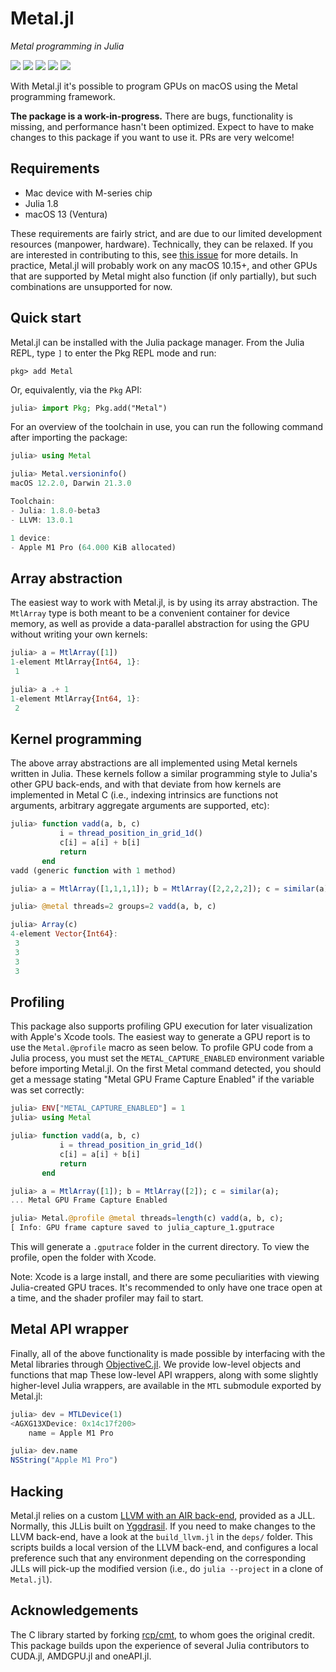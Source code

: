 # Metal.jl

*Metal programming in Julia*

[![][doi-img]][doi-url] [![][docs-stable-img]][docs-stable-url] [![][docs-dev-img]][docs-dev-url] [![][buildkite-img]][buildkite-url] [![][codecov-img]][codecov-url]

[doi-img]: https://zenodo.org/badge/262279120.svg
[doi-url]: https://zenodo.org/badge/latestdoi/262279120

[docs-stable-img]: https://img.shields.io/badge/docs-stable-blue.svg
[docs-stable-url]: https://metal.juliagpu.org/stable/

[docs-dev-img]: https://img.shields.io/badge/docs-dev-blue.svg
[docs-dev-url]: https://metal.juliagpu.org/dev/

[buildkite-img]: https://badge.buildkite.com/a9b335b7d5d4d7ea90b031057728de9d1e9a73d5bcd9d89655.svg?branch=main
[buildkite-url]: https://buildkite.com/julialang/metal-dot-jl

[codecov-img]: https://codecov.io/gh/JuliaGPU/Metal.jl/branch/main/graph/badge.svg
[codecov-url]: https://codecov.io/gh/JuliaGPU/Metal.jl

With Metal.jl it's possible to program GPUs on macOS using the Metal programming
framework.

**The package is a work-in-progress.** There are bugs, functionality is missing,
and performance hasn't been optimized. Expect to have to make changes to this package
if you want to use it. PRs are very welcome!


## Requirements

-  Mac device with M-series chip
-  Julia 1.8
-  macOS 13 (Ventura)

These requirements are fairly strict, and are due to our limited development
resources (manpower, hardware). Technically, they can be relaxed. If you are
interested in contributing to this, see [this
issue](https://github.com/JuliaGPU/Metal.jl/issues/22) for more details.
In practice, Metal.jl will probably work on any macOS 10.15+, and other
GPUs that are supported by Metal might also function (if only partially),
but such combinations are unsupported for now.


## Quick start

Metal.jl can be installed with the Julia package manager. From the Julia REPL, type `]` to
enter the Pkg REPL mode and run:

```
pkg> add Metal
```

Or, equivalently, via the `Pkg` API:

```julia
julia> import Pkg; Pkg.add("Metal")
```

For an overview of the toolchain in use, you can run the following command after
importing the package:

```julia
julia> using Metal

julia> Metal.versioninfo()
macOS 12.2.0, Darwin 21.3.0

Toolchain:
- Julia: 1.8.0-beta3
- LLVM: 13.0.1

1 device:
- Apple M1 Pro (64.000 KiB allocated)
```


## Array abstraction

The easiest way to work with Metal.jl, is by using its array abstraction.
The `MtlArray` type is both meant to be a convenient container for device
memory, as well as provide a data-parallel abstraction for using the GPU
without writing your own kernels:

```julia
julia> a = MtlArray([1])
1-element MtlArray{Int64, 1}:
 1

julia> a .+ 1
1-element MtlArray{Int64, 1}:
 2
```


## Kernel programming

The above array abstractions are all implemented using Metal kernels written
in Julia. These kernels follow a similar programming style to Julia's other
GPU back-ends, and with that deviate from how kernels are implemented in Metal C
(i.e., indexing intrinsics are functions not arguments, arbitrary aggregate arguments
are supported, etc):

```julia
julia> function vadd(a, b, c)
           i = thread_position_in_grid_1d()
           c[i] = a[i] + b[i]
           return
       end
vadd (generic function with 1 method)

julia> a = MtlArray([1,1,1,1]); b = MtlArray([2,2,2,2]); c = similar(a);

julia> @metal threads=2 groups=2 vadd(a, b, c)

julia> Array(c)
4-element Vector{Int64}:
 3
 3
 3
 3
```

## Profiling

This package also supports profiling GPU execution for later visualization with Apple's
Xcode tools. The easiest way to generate a GPU report is to use the `Metal.@profile` macro
as seen below. To profile GPU code from a Julia process, you must set the
`METAL_CAPTURE_ENABLED` environment variable before importing Metal.jl. On the first Metal
command detected, you should get a message stating "Metal GPU Frame Capture Enabled" if the
variable was set correctly:

```julia
julia> ENV["METAL_CAPTURE_ENABLED"] = 1
julia> using Metal

julia> function vadd(a, b, c)
           i = thread_position_in_grid_1d()
           c[i] = a[i] + b[i]
           return
       end

julia> a = MtlArray([1]); b = MtlArray([2]); c = similar(a);
... Metal GPU Frame Capture Enabled

julia> Metal.@profile @metal threads=length(c) vadd(a, b, c);
[ Info: GPU frame capture saved to julia_capture_1.gputrace
```

This will generate a `.gputrace` folder in the current directory. To view the profile, open
the folder with Xcode.

Note: Xcode is a large install, and there are some peculiarities with viewing Julia-created
GPU traces. It's recommended to only have one trace open at a time, and the shader profiler
may fail to start.


## Metal API wrapper

Finally, all of the above functionality is made possible by interfacing with the Metal
libraries through [ObjectiveC.jl](https://github.com/JuliaInterop/ObjectiveC.jl). We provide low-level objects and functions that map  These
low-level API wrappers, along with some slightly higher-level Julia wrappers, are available
in the `MTL` submodule exported by Metal.jl:

```julia
julia> dev = MTLDevice(1)
<AGXG13XDevice: 0x14c17f200>
    name = Apple M1 Pro

julia> dev.name
NSString("Apple M1 Pro")
```


## Hacking

Metal.jl relies on a custom [LLVM with an AIR
back-end](https://github.com/JuliaGPU/llvm-metal), provided as a JLL. Normally, this JLLis
built on [Yggdrasil](https://github.com/JuliaPackaging/Yggdrasil/). If you need to make
changes to the LLVM back-end, have a look at the `build_llvm.jl` in the `deps/` folder. This
scripts builds a local version of the LLVM back-end, and configures a local preference such
that any environment depending on the corresponding JLLs will pick-up the modified version
(i.e., do `julia --project` in a clone of `Metal.jl`).


## Acknowledgements

The C library started by forking [rcp/cmt](https://github.com/recp/cmt), to whom
goes the original credit. This package builds upon the experience of several
Julia contributors to CUDA.jl, AMDGPU.jl and oneAPI.jl.
